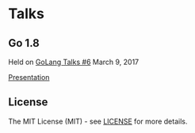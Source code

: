 # Talks


## Go 1.8

Held on [GoLang Talks #6](https://www.meetup.com/Golang-ZG/events/237499164/) March 9, 2017

[Presentation](http://talks.godoc.org/github.com/dvrkps/talks/go18/talk.slide#1)


## License

The MIT License (MIT) - see [LICENSE](LICENSE) for more details.
